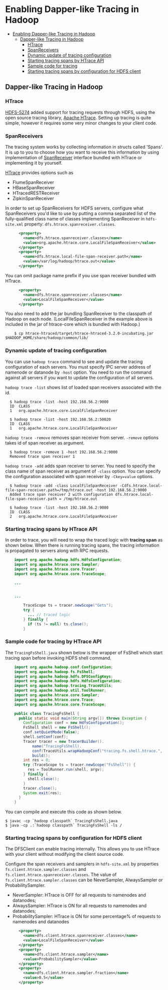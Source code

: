 <!---
  Licensed under the Apache License, Version 2.0 (the "License");
  you may not use this file except in compliance with the License.
  You may obtain a copy of the License at

   http://www.apache.org/licenses/LICENSE-2.0

  Unless required by applicable law or agreed to in writing, software
  distributed under the License is distributed on an "AS IS" BASIS,
  WITHOUT WARRANTIES OR CONDITIONS OF ANY KIND, either express or implied.
  See the License for the specific language governing permissions and
  limitations under the License. See accompanying LICENSE file.
-->

Enabling Dapper-like Tracing in Hadoop
======================================

* [Enabling Dapper-like Tracing in Hadoop](#Enabling_Dapper-like_Tracing_in_Hadoop)
    * [Dapper-like Tracing in Hadoop](#Dapper-like_Tracing_in_Hadoop)
        * [HTrace](#HTrace)
        * [SpanReceivers](#SpanReceivers)
        * [Dynamic update of tracing configuration](#Dynamic_update_of_tracing_configuration)
        * [Starting tracing spans by HTrace API](#Starting_tracing_spans_by_HTrace_API)
        * [Sample code for tracing](#Sample_code_for_tracing)
        * [Starting tracing spans by configuration for HDFS client](#Starting_tracing_spans_by_configuration_for_HDFS_client)


Dapper-like Tracing in Hadoop
-----------------------------

### HTrace

[HDFS-5274](https://issues.apache.org/jira/browse/HDFS-5274) added support for tracing requests through HDFS,
using the open source tracing library,
[Apache HTrace](http://htrace.incubator.apache.org/).
Setting up tracing is quite simple, however it requires some very minor changes to your client code.

### SpanReceivers

The tracing system works by collecting information in structs called 'Spans'.
It is up to you to choose how you want to receive this information
by using implementation of [SpanReceiver](http://htrace.incubator.apache.org/#Span_Receivers)
interface bundled with HTrace or implementing it by yourself.

[HTrace](http://htrace.incubator.apache.org/) provides options such as

* FlumeSpanReceiver
* HBaseSpanReceiver
* HTracedRESTReceiver
* ZipkinSpanReceiver

In order to set up SpanReceivers for HDFS servers,
configure what SpanReceivers you'd like to use
by putting a comma separated list of the fully-qualified class name of classes implementing SpanReceiver
in `hdfs-site.xml` property: `dfs.htrace.spanreceiver.classes`.

```xml
      <property>
        <name>dfs.htrace.spanreceiver.classes</name>
        <value>org.apache.htrace.core.LocalFileSpanReceiver</value>
      </property>
      <property>
        <name>dfs.htrace.local-file-span-receiver.path</name>
        <value>/var/log/hadoop/htrace.out</value>
      </property>
```

You can omit package name prefix if you use span receiver bundled with HTrace.

```xml
      <property>
        <name>dfs.htrace.spanreceiver.classes</name>
        <value>LocalFileSpanReceiver</value>
      </property>
```

You also need to add the jar bundling SpanReceiver to the classpath of Hadoop
on each node. (LocalFileSpanReceiver in the example above is included in the
jar of htrace-core which is bundled with Hadoop.)

```
    $ cp htrace-htraced/target/htrace-htraced-3.2.0-incubating.jar $HADOOP_HOME/share/hadoop/common/lib/
```

### Dynamic update of tracing configuration

You can use `hadoop trace` command to see and update the tracing configuration of each servers.
You must specify IPC server address of namenode or datanode by `-host` option.
You need to run the command against all servers if you want to update the configuration of all servers.

`hadoop trace -list` shows list of loaded span receivers associated with the id.

      $ hadoop trace -list -host 192.168.56.2:9000
      ID  CLASS
      1   org.apache.htrace.core.LocalFileSpanReceiver

      $ hadoop trace -list -host 192.168.56.2:50020
      ID  CLASS
      1   org.apache.htrace.core.LocalFileSpanReceiver

`hadoop trace -remove` removes span receiver from server.
`-remove` options takes id of span receiver as argument.

      $ hadoop trace -remove 1 -host 192.168.56.2:9000
      Removed trace span receiver 1

`hadoop trace -add` adds span receiver to server.
You need to specify the class name of span receiver as argument of `-class` option.
You can specify the configuration associated with span receiver by `-Ckey=value` options.

      $ hadoop trace -add -class LocalFileSpanReceiver -Cdfs.htrace.local-file-span-receiver.path=/tmp/htrace.out -host 192.168.56.2:9000
      Added trace span receiver 2 with configuration dfs.htrace.local-file-span-receiver.path = /tmp/htrace.out

      $ hadoop trace -list -host 192.168.56.2:9000
      ID  CLASS
      2   org.apache.htrace.core.LocalFileSpanReceiver

### Starting tracing spans by HTrace API

In order to trace, you will need to wrap the traced logic with **tracing span** as shown below.
When there is running tracing spans,
the tracing information is propagated to servers along with RPC requests.

```java
    import org.apache.hadoop.hdfs.HdfsConfiguration;
    import org.apache.htrace.core.Sampler;
    import org.apache.htrace.core.Tracer;
    import org.apache.htrace.core.TraceScope;

    ...


    ...

        TraceScope ts = tracer.newScope("Gets");
        try {
          ... // traced logic
        } finally {
          if (ts != null) ts.close();
        }
```

### Sample code for tracing by HTrace API

The `TracingFsShell.java` shown below is the wrapper of FsShell
which start tracing span before invoking HDFS shell command.

```java
    import org.apache.hadoop.conf.Configuration;
    import org.apache.hadoop.fs.FsShell;
    import org.apache.hadoop.hdfs.DFSConfigKeys;
    import org.apache.hadoop.hdfs.HdfsConfiguration;
    import org.apache.hadoop.tracing.TraceUtils;
    import org.apache.hadoop.util.ToolRunner;
    import org.apache.htrace.core.Sampler;
    import org.apache.htrace.core.Trace;
    import org.apache.htrace.core.TraceScope;

    public class TracingFsShell {
      public static void main(String argv[]) throws Exception {
        Configuration conf = new HdfsConfiguration();
        FsShell shell = new FsShell();
        conf.setQuietMode(false);
        shell.setConf(conf);
        Tracer tracer = new TracerBuilder().
            name("TracingFsShell).
            conf(TraceUtils.wrapHadoopConf("tracing.fs.shell.htrace.", conf)).
            build();
        int res = 0;
        try (TraceScope ts = tracer.newScope("FsShell")) {
          res = ToolRunner.run(shell, argv);
        } finally {
          shell.close();
        }
        tracer.close();
        System.exit(res);
      }
    }
```

You can compile and execute this code as shown below.

    $ javac -cp `hadoop classpath` TracingFsShell.java
    $ java -cp .:`hadoop classpath` TracingFsShell -ls /

### Starting tracing spans by configuration for HDFS client

The DFSClient can enable tracing internally. This allows you to use HTrace with
your client without modifying the client source code.

Configure the span receivers and samplers in `hdfs-site.xml`
by properties `fs.client.htrace.sampler.classes` and
`fs.client.htrace.spanreceiver.classes`.  The value of
`fs.client.htrace.sampler.classes` can be NeverSampler, AlwaysSampler or
ProbabilitySampler.

* NeverSampler: HTrace is OFF for all requests to namenodes and datanodes;
* AlwaysSampler: HTrace is ON for all requests to namenodes and datanodes;
* ProbabilitySampler: HTrace is ON for some percentage% of  requests to namenodes and datanodes

```xml
      <property>
        <name>dfs.client.htrace.spanreceiver.classes</name>
        <value>LocalFileSpanReceiver</value>
      </property>
      <property>
        <name>dfs.client.htrace.sampler</name>
        <value>ProbabilitySampler</value>
      </property>
      <property>
        <name>dfs.client.htrace.sampler.fraction</name>
        <value>0.5</value>
      </property>
```
